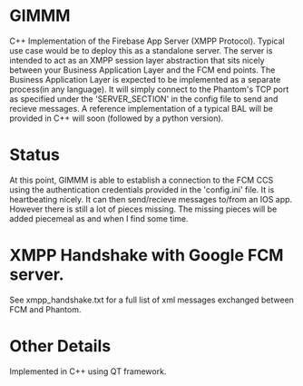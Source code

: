 # GIMMM

C++ Implementation of the Firebase App Server (XMPP Protocol). Typical use case would be to deploy this as a standalone server. The server is intended to act as an XMPP session layer abstraction that sits nicely between your Business Application Layer and the FCM end points. The Business Application Layer is expected to be implemented as a separate process(in any language). It will simply connect to the Phantom's TCP port as specified under the 'SERVER_SECTION' in the config file to send and recieve messages. A reference implementation of a typical BAL will be provided in C++ will soon (followed by a python version). 

# Status
At this point, GIMMM is able to establish a connection to the FCM CCS using the authentication credentials provided in the 'config.ini' file. It is heartbeating nicely. It can then send/recieve messages to/from an IOS app. However there is still a lot of pieces missing. The missing pieces will be added piecemeal as and when I find some time.

# XMPP Handshake with Google FCM server.
See xmpp_handshake.txt for a full list of xml messages exchanged between FCM and Phantom.

# Other Details
Implemented in C++ using QT framework.

